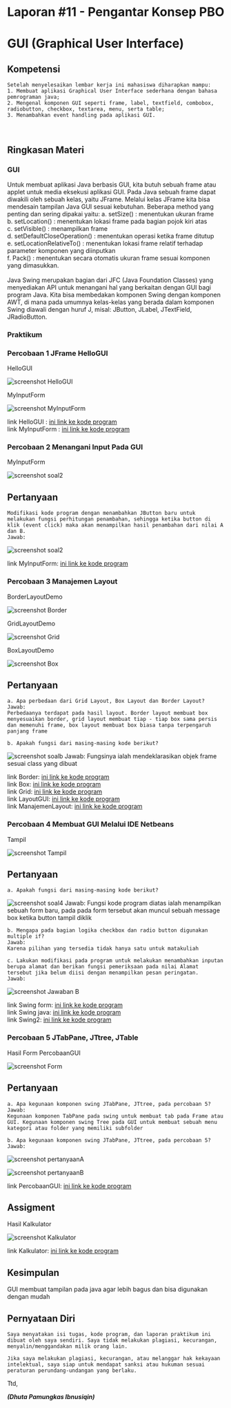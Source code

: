 # Laporan #11 - Pengantar Konsep PBO

# GUI (Graphical User Interface)	

## Kompetensi

	Setelah menyelesaikan lembar kerja ini mahasiswa diharapkan mampu: 
	1. Membuat aplikasi Graphical User Interface sederhana dengan bahasa pemrograman java; 
	2. Mengenal komponen GUI seperti frame, label, textfield, combobox, radiobutton, checkbox, textarea, menu, serta table; 
	3. Menambahkan event handling pada aplikasi GUI.
  

## Ringkasan Materi

### GUI 
Untuk membuat aplikasi Java berbasis GUI, kita butuh sebuah frame atau applet untuk media eksekusi aplikasi GUI. Pada Java sebuah frame dapat diwakili oleh sebuah kelas, yaitu JFrame. Melalui kelas JFrame kita bisa mendesain tampilan Java GUI sesuai kebutuhan. Beberapa method yang penting dan sering dipakai yaitu:
	a. setSize() : menentukan ukuran frame  
	b. setLocation() : menentukan lokasi frame pada bagian pojok kiri atas  
	c. setVisible() : menampilkan frame  
	d. setDefaultCloseOperation() : menentukan operasi ketika frame ditutup  
	e. setLocationRelativeTo() : menentukan lokasi frame relatif terhadap parameter komponen yang diinputkan  
	f. Pack() : menentukan secara otomatis ukuran frame sesuai komponen yang dimasukkan.<br><br>
Java Swing merupakan bagian dari JFC (Java Foundation Classes) yang menyediakan API untuk menangani hal yang berkaitan dengan GUI bagi program Java.  Kita bisa membedakan komponen Swing dengan komponen AWT, di mana pada umumnya kelas-kelas yang berada dalam komponen Swing diawali dengan huruf J, misal: JButton, JLabel, JTextField, JRadioButton.

### Praktikum

### Percobaan 1 JFrame HelloGUI 

HelloGUI

![screenshot HelloGUI](img/soalno1/1HasilHelloGui.PNG)

MyInputForm

![screenshot MyInputForm](img/soalno1/1srcHelloGUI.PNG)

link HelloGUI : [ini  link ke kode program](../../src/11_ID_GUI/jobsheet11/HelloGui1941723014Dhuta.java)<br>
link MyInputForm : [ini  link ke kode program](../../src/11_ID_GUI/jobsheet11/MyInputForm1941723014Dhuta.java)

### Percobaan 2  Menangani Input Pada GUI 

MyInputForm

![screenshot soal2](img/soalno2/soal2.PNG)

## Pertanyaan

	Modifikasi kode program dengan menambahkan JButton baru untuk melakukan fungsi perhitungan penambahan, sehingga ketika button di klik (event click) maka akan menampilkan hasil penambahan dari nilai A dan B.
	Jawab:
![screenshot soal2](img/soalno2/pertanyaan2.PNG)

link MyInputForm: [ini  link ke kode program](../../src/11_ID_GUI/percobaan2/MyInputForm1941723014.java)

### Percobaan 3 Manajemen Layout 

BorderLayoutDemo

![screenshot Border](img/soalno3/1.PNG)

GridLayoutDemo

![screenshot Grid](img/soalno3/3.PNG)

BoxLayoutDemo

![screenshot Box](img/soalno3/2.PNG)

## Pertanyaan

	a. Apa perbedaan dari Grid Layout, Box Layout dan Border Layout? 
	Jawab:
	Perbedaanya terdapat pada hasil layout. Border layout membuat box menyesuaikan border, grid layout membuat tiap - tiap box sama persis dan memenuhi frame, box layout membuat box biasa tanpa terpengaruh panjang frame

	b. Apakah fungsi dari masing-masing kode berikut? 
![screenshot soalb](img/soalno3/soal3b.PNG)
	Jawab:
	Fungsinya ialah mendeklarasikan objek frame sesuai class yang dibuat

link Border: [ini  link ke kode program](../../src/11_ID_GUI/percobaan3/Border1941723014Dhuta.java)<br>
link Box: [ini  link ke kode program](../../src/11_ID_GUI/Box1941723014Dhuta.java)<br>
link Grid: [ini  link ke kode program](../../src/11_ID_GUI/Grid1941723014Dhuta.java)<br>
link LayoutGUI: [ini  link ke kode program](../../src/11_ID_GUI/LayoutGUI1941723014Dhuta.java)<br>
link ManajemenLayout: [ini  link ke kode program](../../src/11_ID_GUI/ManajemenLayout1941723014Dhuta.java)

### Percobaan 4 Membuat GUI Melalui IDE Netbeans 

Tampil

![screenshot Tampil](img/soalno4/Tampil.PNG)

## Pertanyaan
	a. Apakah fungsi dari masing-masing kode berikut? 
![screenshot soal4](img/soalno4/soal.PNG)
	Jawab:
	Fungsi kode program diatas ialah menampilkan sebuah form baru, pada pada form tersebut akan muncul sebuah message box ketika button tampil diklik

	b. Mengapa pada bagian logika checkbox dan radio button digunakan multiple if?
	Jawab:
	Karena pilihan yang tersedia tidak hanya satu untuk matakuliah

	c. Lakukan modifikasi pada program untuk melakukan menambahkan inputan berupa alamat dan berikan fungsi pemeriksaan pada nilai Alamat tersebut jika belum diisi dengan menampilkan pesan peringatan.
	Jawab: 
![screenshot Jawaban B](img/soalno4/jawabanC.PNG)

link Swing form: [ini  link ke kode program](../../src/11_ID_GUI/perconbaan4/Swing1941723014Dhuta.form)<br>
link Swing java: [ini  link ke kode program](../../src/11_ID_GUI/Swing1941723014Dhuta.java)<br>
link Swing2: [ini  link ke kode program](../../src/11_ID_GUI/Swing21941723014Dhuta.java)

### Percobaan 5 JTabPane, JTtree, JTable

Hasil Form PercobaanGUI

![screenshot Form](img/soalno5/soal5.PNG)

## Pertanyaan

	a. Apa kegunaan komponen swing JTabPane, JTtree, pada percobaan 5?
	Jawab:
	Kegunaan komponen TabPane pada swing untuk membuat tab pada Frame atau GUI. Kegunaan komponen swing Tree pada GUI untuk membuat sebuah menu kategori atau folder yang memiliki subfolder

	b. Apa kegunaan komponen swing JTabPane, JTtree, pada percobaan 5?
	Jawab:

![screenshot pertanyaanA](img/soalno5/pertanyaanA.PNG)

![screenshot pertanyaanB](img/soalno5/pertanyaanB.PNG)

link PercobaanGUI: [ini  link ke kode program](../../src/11_ID_GUI/percobaan5/Swing1941723014Dhuta.java)

## Assigment

Hasil Kalkulator

![screenshot Kalkulator](img/Asiggement/HasilKalkulator.PNG)

link Kalkulator: [ini  link ke kode program](../../src/11_ID_GUI/Assigment/Calculate1941723014Dhuta.java)

## Kesimpulan

GUI membuat tampilan pada java agar lebih bagus dan bisa digunakan dengan mudah

## Pernyataan Diri

	Saya menyatakan isi tugas, kode program, dan laporan praktikum ini dibuat oleh saya sendiri. Saya tidak melakukan plagiasi, kecurangan, menyalin/menggandakan milik orang lain.

	Jika saya melakukan plagiasi, kecurangan, atau melanggar hak kekayaan intelektual, saya siap untuk mendapat sanksi atau hukuman sesuai peraturan perundang-undangan yang berlaku.

Ttd,

***(Dhuta Pamungkas Ibnusiqin)***